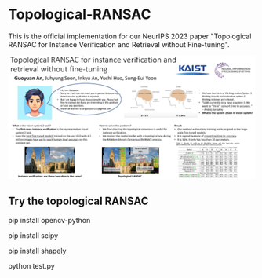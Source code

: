 # Topological-RANSAC
This is the official implementation for our NeurIPS 2023 paper "Topological RANSAC for Instance Verification and Retrieval without Fine-tuning". 

![Poster](https://github.com/anguoyuan/Topological-RANSAC/blob/main/poster.jpg)


## Try the topological RANSAC
pip install opencv-python

pip install scipy

pip install shapely

python test.py


